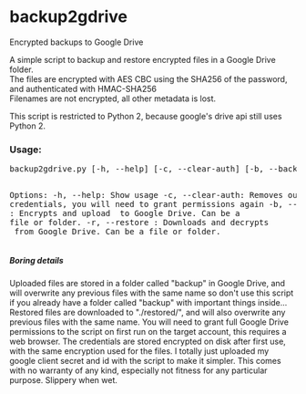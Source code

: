 # backup2gdrive
Encrypted backups to Google Drive

A simple script to backup and restore encrypted files in a Google Drive folder.<br/>
The files are encrypted with AES CBC using the SHA256 of the password, and authenticated with HMAC-SHA256<br/>
Filenames are not encrypted, all other metadata is lost.<br/>

This script is restricted to Python 2, because google's drive api still uses Python 2.

<h3>Usage:</h3>
<pre>
backup2gdrive.py [-h, --help] [-c, --clear-auth] [-b, --backup <localpath>] [-r, --restore <remotepath>]

Options:
  -h, --help: Show usage
  -c, --clear-auth: Removes our local credentials, you will need to grant permissions again
  -b, --backup <localpath>: Encrypts and upload <localpath> to Google Drive. Can be a file or folder.
  -r, --restore <remotepath>: Downloads and decrypts <remotepath> from Google Drive. Can be a file or folder.
</pre>

<h5>Boring details</h5>
Uploaded files are stored in a folder called "backup" in Google Drive, and will overwrite any previous files with the same name so don't use this script if you already have a folder called "backup" with important things inside... 
Restored files are downloaded to "./restored/", and will also overwrite any previous files with the same name.
You will need to grant full Google Drive permissions to the script on first run on the target account, this requires a web browser. The credentials are stored encrypted on disk after first use, with the same encryption used for the files.
I totally just uploaded my google client secret and id with the script to make it simpler.
This comes with no warranty of any kind, especially not fitness for any particular purpose. Slippery when wet.
